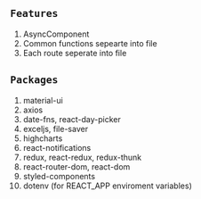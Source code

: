 ## `Features`
1. AsyncComponent
2. Common functions sepearte into file
3. Each route seperate into file

## `Packages`
1. material-ui
2. axios
3. date-fns, react-day-picker
4. exceljs, file-saver
5. highcharts
6. react-notifications
7. redux, react-redux, redux-thunk
8. react-router-dom, react-dom
9. styled-components
7. dotenv (for REACT_APP enviroment variables)